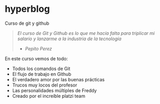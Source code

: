 # hyperblog
Curso de git y github
>*El curso de Git y Github es lo que me hacía falta para triplicar mi salario y lanzarme a la industria de la tecnología*
> - *Pepito Perez*

En este curso vemos de todo:
* Todos los comandos de Git
* El flujo de trabajo en Github
* El verdadero amor por las buenas prácticas
* Trucos muy locos del profesor
* Las personalidades múltiples de Freddy
* Creado por el increíble platzi team
